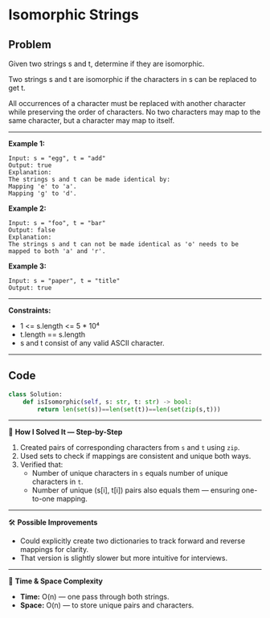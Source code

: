 # Isomorphic Strings

## Problem
Given two strings s and t, determine if they are isomorphic.

Two strings s and t are isomorphic if the characters in s can be replaced to get t.

All occurrences of a character must be replaced with another character while preserving the order of characters. No two characters may map to the same character, but a character may map to itself.

---

**Example 1:**
```
Input: s = "egg", t = "add"
Output: true
Explanation:
The strings s and t can be made identical by:
Mapping 'e' to 'a'.
Mapping 'g' to 'd'.
```

**Example 2:**
```
Input: s = "foo", t = "bar"
Output: false
Explanation:
The strings s and t can not be made identical as 'o' needs to be mapped to both 'a' and 'r'.
```

**Example 3:**
```
Input: s = "paper", t = "title"
Output: true
```

---

**Constraints:**
- 1 <= s.length <= 5 * 10⁴  
- t.length == s.length  
- s and t consist of any valid ASCII character.  

---

## Code
```python
class Solution:
    def isIsomorphic(self, s: str, t: str) -> bool:
        return len(set(s))==len(set(t))==len(set(zip(s,t)))
```

---

🧩 **How I Solved It — Step-by-Step**
1. Created pairs of corresponding characters from `s` and `t` using `zip`.
2. Used sets to check if mappings are consistent and unique both ways.
3. Verified that:
   - Number of unique characters in `s` equals number of unique characters in `t`.
   - Number of unique (s[i], t[i]) pairs also equals them — ensuring one-to-one mapping.

---

🛠️ **Possible Improvements**
- Could explicitly create two dictionaries to track forward and reverse mappings for clarity.
- That version is slightly slower but more intuitive for interviews.

---

🧠 **Time & Space Complexity**
- **Time:** O(n) — one pass through both strings.  
- **Space:** O(n) — to store unique pairs and characters.
